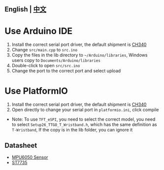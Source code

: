 ## **English | [中文](docs/README_CN.MD)**

# Use Arduino IDE
1. Install the correct serial port driver, the default shipment is [CH340](http://www.wch-ic.com/search?q=ch340&t=downloads)
2. Change `src/main.cpp` to `src.ino`
3. Copy the files in the lib directory to `~/Arduino/libraries`,
Windows users copy to `Documents/Arduino/libraries`
1. Double-click to open `src/src.ino` 
2. Change the port to the correct port and select upload

# Use PlatformIO
1. Install the correct serial port driver, the default shipment is [CH340](http://www.wch-ic.com/search?q=ch340&t=downloads)
2. Open directly to change your serial port in `platformio.ini`, click compile

- Note: To use `TFT_eSPI`, you need to select the correct model, you need to select `Setup26_TTGO_T_Wristband.h`, which has the same definition as `T-Wristband`, If the copy is in the lib folder, you can ignore it

## Datasheet
- [MPU6050 Sensor](https://invensense.tdk.com/products/motion-tracking/6-axis/mpu-6050/)
- [ST7735](http://www.displayfuture.com/Display/datasheet/controller/ST7735.pdf)






